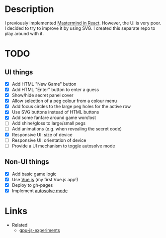 # Description

I previously implemented [Mastermind in React](https://github.com/taylorjg/Mastermind).
However, the UI is very poor. I decided to try to improve it by using SVG.
I created this separate repo to play around with it.

# TODO

## UI things

* [x] Add HTML "New Game" button
* [x] Add HTML "Enter" button to enter a guess
* [x] Show/hide secret panel cover
* [x] Allow selection of a peg colour from a colour menu
* [x] Add focus circles to the large peg holes for the active row
* [x] Use SVG buttons instead of HTML buttons
* [x] Add some fanfare around game won/lost
* [ ] Add shine/gloss to large/small pegs
* [ ] Add animations (e.g. when revealing the secret code)
* [x] Responsive UI: size of device
* [ ] Responsive UI: orientation of device
* [ ] Provide a UI mechanism to toggle autosolve mode

## Non-UI things

* [x] Add basic game logic
* [x] Use [Vue.js](https://vuejs.org/) (my first Vue.js app!)
* [x] Deploy to gh-pages
* [x] Implement [autosolve mode](https://taylorjg.github.io/mastermind-svg-vue?autosolve)

# Links

* Related
  * [gpu-js-experiments](https://github.com/taylorjg/gpu-js-experiments)
